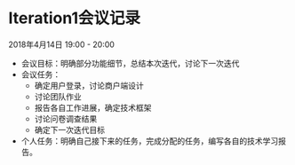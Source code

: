 # Iteration1会议记录
2018年4月14日 19:00 - 20:00

* 会议目标：明确部分功能细节，总结本次迭代，讨论下一次迭代
* 会议任务：
    * 确定用户登录，讨论商户端设计
    * 讨论团队作业
    * 报告各自工作进展，确定技术框架
    * 讨论问卷调查结果
    * 确定下一次迭代目标
* 个人任务：明确自己接下来的任务，完成分配的任务，编写各自的技术学习报告。